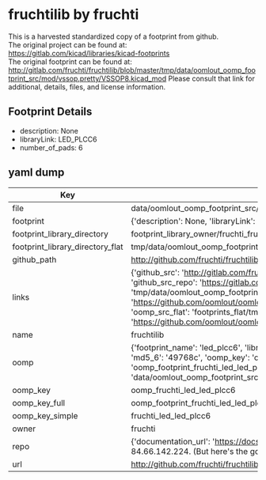 # fruchtilib by fruchti  
This is a harvested standardized copy of a footprint from github.  
The original project can be found at:  
https://gitlab.com/kicad/libraries/kicad-footprints  
The original footprint can be found at:
http://gitlab.com/fruchti/fruchtilib/blob/master/tmp/data/oomlout_oomp_footprint_src/mod/vssop.pretty/VSSOP8.kicad_mod
Please consult that link for additional, details, files, and license information.  
## Footprint Details
* description: None  
* libraryLink: LED_PLCC6  
* number_of_pads: 6  
## yaml dump  
| Key | Value |  
| --- | --- |  
| file | data/oomlout_oomp_footprint_src/fruchtilib/mod/led.pretty/LED_PLCC6.kicad_mod |  
| footprint | {'description': None, 'libraryLink': 'LED_PLCC6', 'number_of_pads': 6} |  
| footprint_library_directory | footprint_library_owner/fruchti_fruchtilib |  
| footprint_library_directory_flat | tmp/data/oomlout_oomp_footprint_src/footprints_flat/fruchti_led_led_plcc6/working |  
| github_path | http://github.com/fruchti/fruchtilib/blob/master/tmp/data/oomlout_oomp_footprint_src/mod/led.pretty/LED_PLCC6.kicad_mod |  
| links | {'github_src': 'http://gitlab.com/fruchti/fruchtilib/blob/master/tmp/data/oomlout_oomp_footprint_src/mod/vssop.pretty/VSSOP8.kicad_mod', 'github_src_repo': 'https://gitlab.com/kicad/libraries/kicad-footprints', 'oomp_bot': 'tmp/data/oomlout_oomp_footprint_src/footprints/fruchti_led_led_plcc6/working', 'oomp_bot_github': 'https://github.com/oomlout/oomlout_oomp_footprint_bot/tree/main/tmp/data/oomlout_oomp_footprint_src/footprints/fruchti_led_led_plcc6/working', 'oomp_src_flat': 'footprints_flat/tmp/data/oomlout_oomp_footprint_src/footprints_flat/fruchti_led_led_plcc6/working', 'oomp_src_flat_github': 'https://github.com/oomlout/oomlout_oomp_footprint_src/tree/main/tmp/data/oomlout_oomp_footprint_src/footprints_flat/fruchti_led_led_plcc6/working'} |  
| name | fruchtilib |  
| oomp | {'footprint_name': 'led_plcc6', 'library_name': 'led', 'md5': '49768cc9f23f724bfd6dc1b7f15aae7d', 'md5_10': '49768cc9f2', 'md5_5': '49768', 'md5_6': '49768c', 'oomp_key': 'oomp_fruchti_led_led_plcc6', 'oomp_key_extra': 'oomp_footprint_fruchti_led_led_plcc6', 'oomp_key_full': 'oomp_footprint_fruchti_led_led_plcc6_49768c', 'oomp_key_simple': 'fruchti_led_led_plcc6', 'original_filename': 'data/oomlout_oomp_footprint_src/fruchtilib/mod/led.pretty/LED_PLCC6.kicad_mod', 'owner_name': 'fruchti'} |  
| oomp_key | oomp_fruchti_led_led_plcc6 |  
| oomp_key_full | oomp_footprint_fruchti_led_led_plcc6 |  
| oomp_key_simple | fruchti_led_led_plcc6 |  
| owner | fruchti |  
| repo | {'documentation_url': 'https://docs.github.com/rest/overview/resources-in-the-rest-api#rate-limiting', 'message': "API rate limit exceeded for 84.66.142.224. (But here's the good news: Authenticated requests get a higher rate limit. Check out the documentation for more details.)"} |  
| url | http://github.com/fruchti/fruchtilib |  

